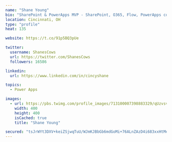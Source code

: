 ```yaml
---
name: "Shane Young"
bio: "SharePoint & PowerApps MVP - SharePoint, O365, Flow, PowerApps consulting? @PowerApps911 | Pure Snark? You found it."
location: Cincinnati, OH
type: "profile"
heat: 135

website: https://t.co/91p5BQ3pUe

twitter:
  username: ShanesCows
  url: https://twitter.com/ShanesCows
  followers: 16586

linkedin:
  url: https://www.linkedin.com/in/cincyshane

topics:
  - Power Apps

images:
  - url: https://pbs.twimg.com/profile_images/713100007398883329/qUzvsvQ3_400x400.jpg
    width: 400
    height: 400
    isCached: true
    title: "Shane Young"

secured: "tsJrWYt3DXV+keiZSjwqTuU/WJmKJBbGb6mdGoMi+76ALnZAzD4i683xxHtMeD7gvO2VIn2NLgieStLGTQ9J0PDSZM3g/dT+fANla3a4m3Gx6IFD49aHu4QYI1hoDVJsu9GBRCAcAuOe8QnGiNLkcTCfgJ3oCibl/qm7cYQHtjvM8IK16pI1GJUIZhAlI6msmK0gH60Nng2MQ3kkJ3KKB2KyEelSkqdUtRNUu6U/mOHcGIY+BEklzpc4y9Z3/44pJABL9mfoC0zFOPKStbwFjpocWtnprhQSqWT2HWB81SnSDsisK7dHv24dtXqA1JmkuvkD3PZTchdO8h3kCwz8FgfZjOMkWYJPx4ebwocuvk0olTkA7uZAMXRBMlmaCLZbxEyxMZCuUfVQkJMHD9oFFlTOia1wxZuSTFHxt00VJbg=;W4GPJKuxRSj8iC1J+VdWxw=="
---
```


